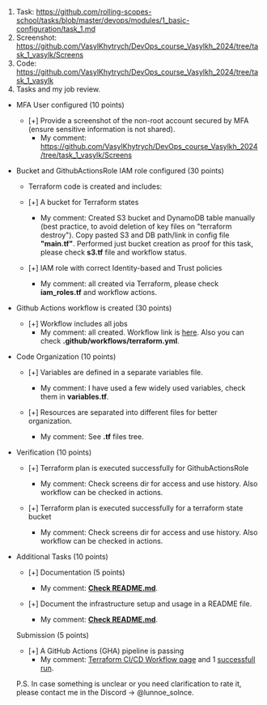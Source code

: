 1. Task: https://github.com/rolling-scopes-school/tasks/blob/master/devops/modules/1_basic-configuration/task_1.md
2. Screenshot: https://github.com/VasylKhytrych/DevOps_course_Vasylkh_2024/tree/task_1_vasylk/Screens
3. Code: https://github.com/VasylKhytrych/DevOps_course_Vasylkh_2024/tree/task_1_vasylk
4. Tasks and my job review.

- MFA User configured (10 points)
  - [+] Provide a screenshot of the non-root account secured by MFA (ensure sensitive information is not shared).
    - My comment: https://github.com/VasylKhytrych/DevOps_course_Vasylkh_2024/tree/task_1_vasylk/Screens

- Bucket and GithubActionsRole IAM role configured (30 points)
  - Terraform code is created and includes:
  - [+] A bucket for Terraform states
    - My comment: Created S3 bucket and DynamoDB table manually (best practice, to avoid deletion of key files on "terraform destroy"). Copy pasted S3 and DB path/link in config file **"main.tf"**. Performed just bucket creation as proof for this task, please check **s3.tf** file and workflow status.

  - [+] IAM role with correct Identity-based and Trust policies
    - My comment: all created via Terraform, please check **iam_roles.tf** and workflow actions.

- Github Actions workflow is created (30 points)
  - [+] Workflow includes all jobs
    - My comment: all created. Workflow link is [here](https://github.com/VasylKhytrych/DevOps_course_Vasylkh_2024/actions/runs/11086528731). Also you can check **.github/workflows/terraform.yml**.

- Code Organization (10 points)
  - [+] Variables are defined in a separate variables file.
    - My comment: I have used a few widely used variables, check them in **variables.tf**.

  - [+] Resources are separated into different files for better organization.
    - My comment: See **.tf** files tree.

- Verification (10 points)
  - [+] Terraform plan is executed successfully for GithubActionsRole
    - My comment: Check screens dir for access and use history. Also workflow can be checked in actions.

  - [+] Terraform plan is executed successfully for a terraform state bucket
    - My comment: Check screens dir for access and use history. Also workflow can be checked in actions.

- Additional Tasks (10 points)
  - [+] Documentation (5 points)
    - My comment: [**Check README.md**](https://github.com/VasylKhytrych/DevOps_course_Vasylkh_2024/blob/task_1_vasylk/README.md).

  - [+] Document the infrastructure setup and usage in a README file.
    - My comment: [**Check README.md**](https://github.com/VasylKhytrych/DevOps_course_Vasylkh_2024/blob/task_1_vasylk/README.md).

  Submission (5 points)
  - [+] A GitHub Actions (GHA) pipeline is passing
    - My comment: [Terraform CI/CD Workflow page](https://github.com/VasylKhytrych/DevOps_course_Vasylkh_2024/actions/workflows/terraform.yml) and 1 [successfull run](https://github.com/VasylKhytrych/DevOps_course_Vasylkh_2024/actions/runs/11086528731).

  P.S. In case something is unclear or you need clarification to rate it, please contact me in the Discord -> @lunnoe_solnce.
